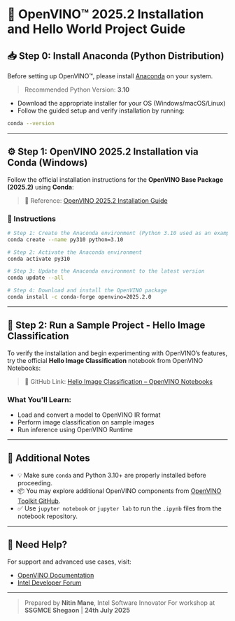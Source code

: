 # 🧠 OpenVINO™ 2025.2 Installation and Hello World Project Guide

## 📥 Step 0: Install Anaconda (Python Distribution)

Before setting up OpenVINO™, please install [Anaconda](https://www.anaconda.com/products/distribution) on your system.  
> Recommended Python Version: **3.10**

- Download the appropriate installer for your OS (Windows/macOS/Linux)
- Follow the guided setup and verify installation by running:

```bash
conda --version
````

---

## ⚙️ Step 1: OpenVINO 2025.2 Installation via Conda (Windows)

Follow the official installation instructions for the **OpenVINO Base Package (2025.2)** using **Conda**:

> 📄 Reference: [OpenVINO 2025.2 Installation Guide](https://docs.openvino.ai/2025/get-started/install-openvino.html?PACKAGE=OPENVINO_BASE&VERSION=v_2025_2_0&OP_SYSTEM=WINDOWS&DISTRIBUTION=CONDA)

### 🔧 Instructions

```bash
# Step 1: Create the Anaconda environment (Python 3.10 used as an example)
conda create --name py310 python=3.10

# Step 2: Activate the Anaconda environment
conda activate py310

# Step 3: Update the Anaconda environment to the latest version
conda update --all

# Step 4: Download and install the OpenVINO package
conda install -c conda-forge openvino=2025.2.0
```

---

## 👋 Step 2: Run a Sample Project - Hello Image Classification

To verify the installation and begin experimenting with OpenVINO’s features, try the official **Hello Image Classification** notebook from OpenVINO Notebooks:

> 📘 GitHub Link: [Hello Image Classification – OpenVINO Notebooks](https://github.com/openvinotoolkit/openvino_notebooks/tree/latest/notebooks/hello-world)

### What You'll Learn:

* Load and convert a model to OpenVINO IR format
* Perform image classification on sample images
* Run inference using OpenVINO Runtime

---

## 📌 Additional Notes

* 💡 Make sure `conda` and Python 3.10+ are properly installed before proceeding.
* 📦 You may explore additional OpenVINO components from [OpenVINO Toolkit GitHub](https://github.com/openvinotoolkit/openvino).
* ✅ Use `jupyter notebook` or `jupyter lab` to run the `.ipynb` files from the notebook repository.

---

## 🙋 Need Help?

For support and advanced use cases, visit:

* [OpenVINO Documentation](https://docs.openvino.ai/)
* [Intel Developer Forum](https://community.intel.com/t5/Intel-Distribution-of-OpenVINO/bd-p/distribution-openvino-toolkit)

---

> Prepared by **Nitin Mane**, Intel Software Innovator
> For workshop at **SSGMCE Shegaon** | **24th July 2025**
